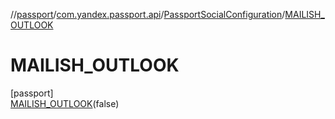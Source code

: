 //[passport](../../../../index.md)/[com.yandex.passport.api](../../index.md)/[PassportSocialConfiguration](../index.md)/[MAILISH_OUTLOOK](index.md)

# MAILISH_OUTLOOK

[passport]\
[MAILISH_OUTLOOK](index.md)(false)
